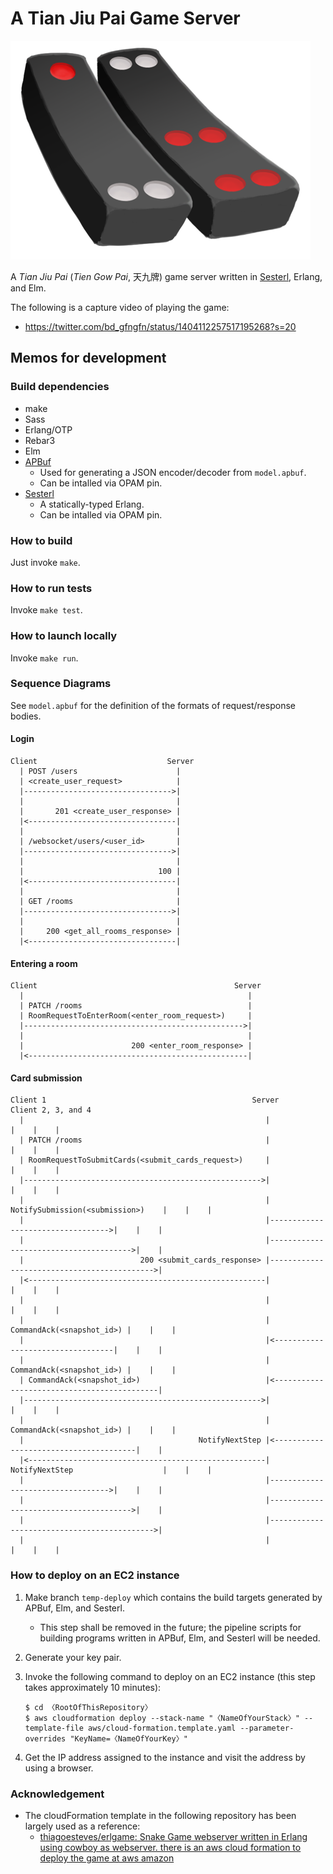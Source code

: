 
# A Tian Jiu Pai Game Server

![title image](https://github.com/gfngfn/game_tianjiupai/blob/master/assets_client/top.png)

A *Tian Jiu Pai* (*Tien Gow Pai*, 天九牌) game server written in [Sesterl](https://github.com/gfngfn/Sesterl), Erlang, and Elm.

The following is a capture video of playing the game:

- https://twitter.com/bd_gfngfn/status/1404112257517195268?s=20


## Memos for development

### Build dependencies

* make
* Sass
* Erlang/OTP
* Rebar3
* Elm
* [APBuf](https://github.com/gfngfn/apbuf)
  - Used for generating a JSON encoder/decoder from `model.apbuf`.
  - Can be intalled via OPAM pin.
* [Sesterl](https://github.com/gfngfn/Sesterl)
  - A statically-typed Erlang.
  - Can be intalled via OPAM pin.


### How to build

Just invoke `make`.


### How to run tests

Invoke `make test`.


### How to launch locally

Invoke `make run`.


### Sequence Diagrams

See `model.apbuf` for the definition of the formats of request/response bodies.


#### Login

```
Client                             Server
  | POST /users                      |
  | <create_user_request>            |
  |--------------------------------->|
  |                                  |
  |       201 <create_user_response> |
  |<---------------------------------|
  |                                  |
  | /websocket/users/<user_id>       |
  |--------------------------------->|
  |                                  |
  |                              100 |
  |<---------------------------------|
  |                                  |
  | GET /rooms                       |
  |--------------------------------->|
  |                                  |
  |     200 <get_all_rooms_response> |
  |<---------------------------------|
```


#### Entering a room

```
Client                                            Server
  |                                                  |
  | PATCH /rooms                                     |
  | RoomRequestToEnterRoom(<enter_room_request>)     |
  |------------------------------------------------->|
  |                                                  |
  |                        200 <enter_room_response> |
  |<-------------------------------------------------|
```


#### Card submission

```
Client 1                                              Server                            Client 2, 3, and 4
  |                                                      |                                   |    |    |
  | PATCH /rooms                                         |                                   |    |    |
  | RoomRequestToSubmitCards(<submit_cards_request>)     |                                   |    |    |
  |----------------------------------------------------->|                                   |    |    |
  |                                                      | NotifySubmission(<submission>)    |    |    |
  |                                                      |---------------------------------->|    |    |
  |                                                      |--------------------------------------->|    |
  |                          200 <submit_cards_response> |-------------------------------------------->|
  |<-----------------------------------------------------|                                   |    |    |
  |                                                      |                                   |    |    |
  |                                                      |         CommandAck(<snapshot_id>) |    |    |
  |                                                      |<----------------------------------|    |    |
  |                                                      |         CommandAck(<snapshot_id>) |    |    |
  | CommandAck(<snapshot_id>)                            |<--------------------------------------------|
  |----------------------------------------------------->|                                   |    |    |
  |                                                      |         CommandAck(<snapshot_id>) |    |    |
  |                                       NotifyNextStep |<---------------------------------------|    |
  |<-----------------------------------------------------| NotifyNextStep                    |    |    |
  |                                                      |---------------------------------->|    |    |
  |                                                      |--------------------------------------->|    |
  |                                                      |-------------------------------------------->|
  |                                                      |                                   |    |    |
```


### How to deploy on an EC2 instance

1. Make branch `temp-deploy` which contains the build targets generated by APBuf, Elm, and Sesterl.
   - This step shall be removed in the future; the pipeline scripts for building programs written in APBuf, Elm, and Sesterl will be needed.

2. Generate your key pair.

3. Invoke the following command to deploy on an EC2 instance (this step takes approximately 10 minutes):

   ```console
   $ cd 〈RootOfThisRepository〉
   $ aws cloudformation deploy --stack-name "〈NameOfYourStack〉" --template-file aws/cloud-formation.template.yaml --parameter-overrides "KeyName=〈NameOfYourKey〉"
   ```

4. Get the IP address assigned to the instance and visit the address by using a browser.


### Acknowledgement

* The cloudFormation template in the following repository has been largely used as a reference:
  - [thiagoesteves/erlgame: Snake Game webserver written in Erlang using cowboy as webserver. there is an aws cloud formation to deploy the game at aws amazon](https://github.com/thiagoesteves/erlgame)
